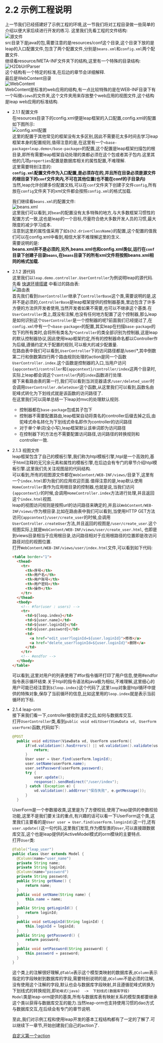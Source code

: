 # 2.2 示例工程说明
上一节我们已经搭建好了示例工程的环境,这一节我们将对工程目录做一些简单的介绍以便大家后续进行开发的练习.
这里我们先看工程的文件结构:  
![源文件](img/introduce/source_package.png)  
src目录下是java的包,需要注意的是resources/conf这个目录,这个目录下放的是leap的入口配置文件,包含了两个配置文件,分别是`beans.xml`和`config.xml`两个配置文件.  
继续看resource/META-INF文件夹下的结构,这里有一个特殊的目录结构:  
![H2DbUrlParser](img/introduce/META-INF.png)  
这个结构有一个特定的标准,在后边的章节会详细解释.  
最后是WebContent目录  
![WebContent](img/introduce/WebContent.png)  
WebContent是标准的web应用的结构,有一点比较特殊的是在WEB-INF目录下有一个叫做`views`的文件夹,这个文件夹用来存放整个web应用的视图文件,这个结构是leap web应用的标准结构.

* 2.1.1 配置文件  
在resources目录下的config.xml便是leap框架的入口配置,config.xml的配置如下图所示:  
![config.xml配置](img/introduce/config.xml.png)  
这里的配置于其他常见的框架没有太多区别,因此不需要花太多时间去学习leap框架本身的配置规则,值得注意的是,在这里有一个`<base-package>leap.demo</base-package>`的配置,这个配置是leap框架扫描包的根目录,即所有需要leap框架自动处理的类都必须在这个包或者其子包内.这里其他的几项`properties`配置是数据库相关的属性配置,不难理解.  
这里需要特别注意的:  
**`config.xml`配置文件作为入口配置,是必须存在的,并且所在目录必须是源文件的根目录下的`conf`文件夹内,不可在其他位置(也不能在conf的子目录内)**  
当然,leap允许创建多份配置文档,可以在`conf`文件夹下创建子文件`config`,所有放在`config`文件夹下的xml文件都会按照`config.xml`的格式加载.  

  我们继续看`beans.xml`的配置文件:  
![beans.xml](img/introduce/beans.xml.png)  
这里我们可以看到,对`bean`的配置没有太多特殊的地方,与大多数框架习惯性的配置方式一致,这也是leap的一个目标,尽量符合绝大多数开发人员的习惯,最大限度的减少学习成本.  
注意到这里的属性值采用了如`${h2.driverClassName}`的配置,这个配置的值我们可以在config.xml中看到,相信大家不难理解这里的含义.  
需要说明的是:  
**beans.xml并不是必须的,另外,beans.xml也和config.xml类似,运行在`conf`目录下创建子目录`beans`,在`beans`目录下的所有xml文件将按照beans.xml相同的格式加载.**

* 2.1.2 源代码  
  这里我们以`leap.demo.controller.UserController`为例说明leap的源代码.
  先看 [快速环境搭建](construction.md) 中看过的路由表:  
  ![路由表](img/introduce/route-table.png)  
  首先我们看到`UserController`继承了`ControllerBase`这个类,需要说明的是,这并不是必须的,`ControllerBase`是leap框架提供的控制器基类,里边包含了许多方便的方法供开发者使用,当然开发者如果不需要,也可以不继承这个基类.在`UserController`类上,既没有注解,也没有任何地方配置了这个控制器,那么leap是如何识别这个`UserController`是一个控制器的呢?前面我们已经提过了,在`config.xml`中有一个`<base-package>`的配置,其实leap在扫描`base-package`的包下的所有类时,会将所有类名为`*Controller`的类全部识别为控制器,这是leap的默认控制器协议,因此使用leap框架约定,所有的控制器命名都以Controller作为后缀,遵循约定大于配置的规则,可以极大的减少配置量.  
  在路由表中我们可以看到,`UserController`下的访问路径都是/user/*,其中倒数第二行和倒数第四行两个路由规则处理的action是同一个函数`UserController.index`.这个函数是控制器的入口,当用户访问`{appcontext}/controller`和`{appcontext}/controller/index`这两个目录时,实际上leap都会调这个`controller`内的`index`函数进行处理.  
  接下来看路由表的第一行,我们可以看到当浏览器请求`/user/deleted_user`时会调用`UserController.deleteUser`这个函数,从这里我们可以看到,函数名由驼峰式转化为下划线式就是该函数的访问路径了.  
  在这里我们可以简单总结一下leap对mvc的处理默认规则.
  * 控制器都在`base-package`包或其子包下
  * 控制器不需要配置路由,leap框架自动将类名的controller后缀去掉之后,由驼峰式命名转化为下划线式命名即作为controller的访问路径
  * 对于单个单词(全小写),leap框架默认该单词即为访问路径
  * 在控制器下的方法也不需要配置访问路径,访问路径的转换规则和controller一致.

* 2.1.3 视图文件  
leap框架包含了自己的模板引擎,我们称为htpl模板引擎,htpl是一个高效的,基于html注释的无冗余元素和属性的模板引擎,在后边会有专门的章节介绍htpl模板引擎.这里我们先关注视图层的代码结构.  
可以看到,所有的视图源文件都在`WebContent/WEB-INF/views/`目录下,这里有一个`index.html`即为我们的应用欢迎页面.值得注意的是,leap默认使用`HomeController`类作为应用根目录的控制器,也就是说,当我们访问`{appcontext}/`的时候,会调用`HomeController.index`方法进行处理,并且返回这个`index.html`视图.  
leap的视图访问规则是按照url的访问路径来确定的,并且以`WebContent/WEB-INF/views/`作为根目录.比如在路由表中我们可以看到,当使用HTTP GET方法访问`{appcontext}/user/create_user`的时候,会调用`UserController.createUser`方法,并且返回的视图是`/user/create_user`.这个视图实际上就是`WebContent/WEB-INF/views/user/create_user.html`,
也即是到views目录相当于应用根目录,访问路径相对于应用根路径的位置即是改访问路径对应的视图位置.  
打开`WebContent/WEB-INF/views/user/index.html`文件,可以看到如下代码:  
  ```html
  <table border="1">
    <thead>
      <tr>
        <th>序号</th>
        <th>用户名</th>
        <th>用户账号</th>
        <th>用户密码</th>
        <th>操作</th>
      </tr>
    </thead>
    <tbody>
      <!-- #for(user : users) -->
      <tr>
        <td>${loop.index}</td>
        <td>${user.name}</td>
        <td>${user.loginId}</td>
        <td>${user.password}</td>
        <td>
          <a href="edit_user?loginId=${user.loginId}">修改</a>
          <a href="delete_user?loginId=${user.loginId}">删除</a>
        </td>
      </tr>
      <!-- #endfor -->
    </tbody>
  </table>
  ```
  可以看到,这里对用户的列表使用了#for指令循环打印了用户信息,使用#endfor指令表示循环结束.关于htpl的指令语法和java极为相似,不难理解,这里细心的用户可能已经注意到`${loop.index}`这个代码了,这里`loop`对象是htpl循环中提供的特殊对象,保存了当前循环的信息,比如这里用的`loop.index`就是表示当前循环的下标.

* 2.1.4 leap-orm  
接下来我们看一下,controller接收到请求之后,如何与数据库交互.  
打开`UserController`类,看到`public void editUser(ViewData vd, UserForm userForm)`函数,代码如下:
  ```java
  @POST
	public void editUser(ViewData vd, UserForm userForm){
		if(vd.validation().hasErrors() || vd.validation().validate(userForm).hasErrors()){
			return;
		}
		User user = User.find(userForm.loginId);
		user.setName(userForm.name);
		user.setPassword(userForm.password);
		try {
			user.update();
			response().sendRedirect("/user/index");
		} catch (Exception e) {
			vd.validation().addError("保存失败", e.getMessage());
		}
	}
  ```
  UserForm是一个参数接收类,这里是为了方便校验,使用了leap提供的参数校验功能,这里不是我们要关注的重点,有兴趣的话可以看一下UserForm这个类,这里我们主要看的是`User user = User.find(userForm.longinId)`这一行,还有`user.update()`这一句代码,这里我们发现,作为模型类的`User`,可以直接跟数据库交互,这个也是leap提供的ActiveModel模式的orm模块的主要特点.  
  打开`User`类:
  ```java
  @Table("leap_user")
  public class User extends Model {
  	@Column(name="user_name")
  	private String name;
  	private String loginId;
  	@Column(name="password")
  	private String password;
  	public String getName() {
  		return name;
  	}
  	public void setName(String name) {
  		this.name = name;
  	}
  	public String getLoginId() {
  		return loginId;
  	}
  	public void setLoginId(String loginId) {
  		this.loginId = loginId;
  	}
  	public String getPassword() {
  		return password;
  	}
  	public void setPassword(String password) {
  		this.password = password;
  	}
  }
  ```
  这个类上的注解很好理解,`@Table`表示这个模型类映射的数据库表,`@Column`表示指定的字段映射到数据库的字段,需要特别说明的是,`@Column`不是必须的注解,没有使用这个注解的字段,默认也会与数据库字段映射,并且遵循驼峰式转换为下划线式的转换规则,即`驼峰式(java)  ->  下划线式(数据库字段)`  
  `Model`类是leap-orm提供的基类,所有与数据库表有映射关系的模型类都要继承这个类以获得与数据库交互的能力.当然leap-orm也支持使用习惯的dao方式与数据库交互,在后续会有专门的章节说明.
  
  至此,我们对示例工程和使用leap开发的基本工程结构都有了一定的了解了.可以继续下一章节,开始创建我们自己的action了. 
  
  [自定义第一个action](first_action.md)